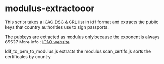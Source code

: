 # modulus-extractooor

This script takes a [ICAO DSC & CRL list](https://download.pkd.icao.int/) in ldif format and extracts the public keys that country authorities use to sign passports.

The pubkeys are extracted as modulus only because the exponent is always 65537
More info : [ICAO website](https://www.icao.int/Security/FAL/PKD/Pages/icao-master-list.aspx)

ldif_to_pem_to_modulus.js extracts the modulus
scan_certifs.js sorts the certificates by country
